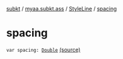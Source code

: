 [subkt](../../index.md) / [myaa.subkt.ass](../index.md) / [StyleLine](index.md) / [spacing](./spacing.md)

# spacing

`var spacing: `[`Double`](https://kotlinlang.org/api/latest/jvm/stdlib/kotlin/-double/index.html) [(source)](https://github.com/Myaamori/SubKt/blob/0.1.13/src/main/kotlin/myaa/subkt/ass/parser.kt#L560)